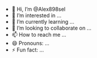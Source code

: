 - 👋 Hi, I’m @Alex898sel
- 👀 I’m interested in ...
- 🌱 I’m currently learning ...
- 💞️ I’m looking to collaborate on ...
- 📫 How to reach me ...
- 😄 Pronouns: ...
- ⚡ Fun fact: ...

<!---
Alex898sel/Alex898sel is a ✨ special ✨ repository because its `README.md` (this file) appears on your GitHub profile.
You can click the Preview link to take a look at your changes.
--->
